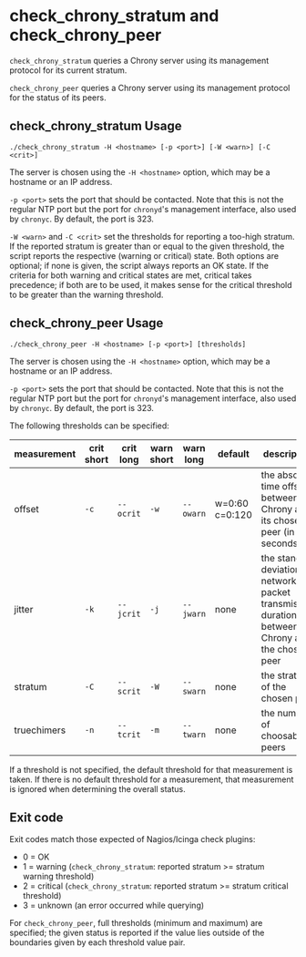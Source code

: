 # check_chrony_stratum and check_chrony_peer

`check_chrony_stratum` queries a Chrony server using its management protocol for its current stratum.

`check_chrony_peer` queries a Chrony server using its management protocol for the status of its peers.

## check_chrony_stratum Usage

```
./check_chrony_stratum -H <hostname> [-p <port>] [-W <warn>] [-C <crit>]
```

The server is chosen using the `-H <hostname>` option, which may be a hostname or an IP address.

`-p <port>` sets the port that should be contacted. Note that this is not the regular NTP port but the port for `chronyd`'s management interface, also used by `chronyc`. By default, the port is 323.

`-W <warn>` and `-C <crit>` set the thresholds for reporting a too-high stratum. If the reported stratum is greater than or equal to the given threshold, the script reports the respective (warning or critical) state. Both options are optional; if none is given, the script always reports an OK state. If the criteria for both warning and critical states are met, critical takes precedence; if both are to be used, it makes sense for the critical threshold to be greater than the warning threshold.

## check_chrony_peer Usage

```
./check_chrony_peer -H <hostname> [-p <port>] [thresholds]
```

The server is chosen using the `-H <hostname>` option, which may be a hostname or an IP address.

`-p <port>` sets the port that should be contacted. Note that this is not the regular NTP port but the port for `chronyd`'s management interface, also used by `chronyc`. By default, the port is 323.

The following thresholds can be specified:

| measurement | crit short | crit long | warn short | warn long | default | description |
| ----------- | ---------- | --------- | ---------- | --------- | ------- | ----------- |
| offset | `-c` | `--ocrit` | `-w` | `--owarn` | w=0:60 c=0:120 | the absolute time offset between Chrony and its chosen peer (in seconds) |
| jitter | `-k` | `--jcrit` | `-j` | `--jwarn` | none | the standard deviation of network packet transmission durations between Chrony and the chosen peer |
| stratum | `-C` | `--scrit` | `-W` | `--swarn` | none | the stratum of the chosen peer |
| truechimers | `-n` | `--tcrit` | `-m` | `--twarn` | none | the number of choosable peers |

If a threshold is not specified, the default threshold for that measurement is taken. If there is no default threshold for a measurement, that measurement is ignored when determining the overall status.

## Exit code

Exit codes match those expected of Nagios/Icinga check plugins:

* 0 = OK
* 1 = warning (`check_chrony_stratum`: reported stratum >= stratum warning threshold)
* 2 = critical (`check_chrony_stratum`: reported stratum >= stratum critical threshold)
* 3 = unknown (an error occurred while querying)

For `check_chrony_peer`, full thresholds (minimum and maximum) are specified; the given status is reported if the value lies outside of the boundaries given by each threshold value pair.
